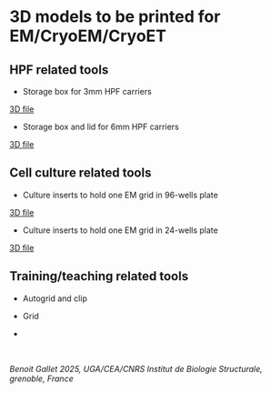 # 3D models to be printed for EM/CryoEM/CryoET

## HPF related tools

* Storage box for 3mm HPF carriers

[3D file](./3mm_hpf_carrier.stl) 

* Storage box and lid for 6mm HPF carriers

[3D file](./6mm_hpf_carrier.stl) 

## Cell culture related tools

* Culture inserts to hold one EM grid in 96-wells plate

[3D file](./3mm_hpf_carrier.stl) 

* Culture inserts to hold one EM grid in 24-wells plate

[3D file](./3mm_hpf_carrier.stl) 


## Training/teaching related tools

* Autogrid and clip


* Grid


* 

<br/>

_Benoit Gallet 2025, UGA/CEA/CNRS Institut de Biologie Structurale, grenoble, France_
